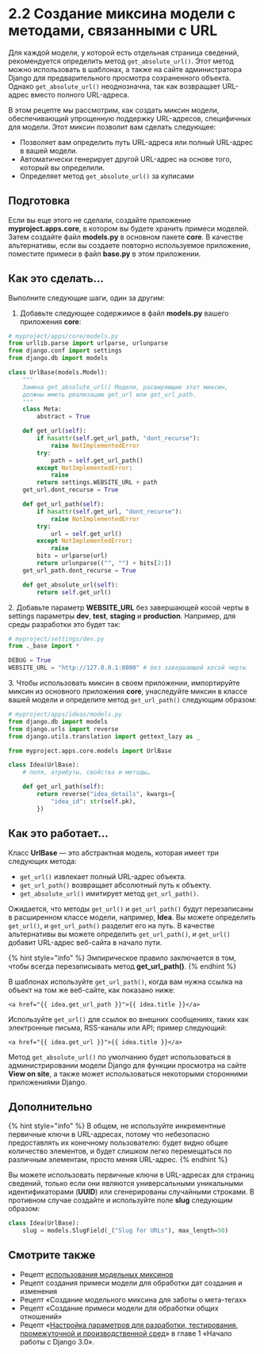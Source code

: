 # 2.2 Создание миксина модели с методами, связанными с URL

Для каждой модели, у которой есть отдельная страница сведений, рекомендуется определить метод `get_absolute_url()`. Этот метод можно использовать в шаблонах, а также на сайте администратора Django для предварительного просмотра сохраненного объекта. Однако `get_absolute_url()` неоднозначна, так как возвращает URL-адрес вместо полного URL-адреса.

В этом рецепте мы рассмотрим, как создать миксин модели, обеспечивающий упрощенную поддержку URL-адресов, специфичных для модели. Этот миксин позволит вам сделать следующее:

* Позволяет вам определить путь URL-адреса или полный URL-адрес в вашей модели.
* Автоматически генерирует другой URL-адрес на основе того, который вы определили.
* Определяет метод `get_absolute_url()` за кулисами

## Подготовка

Если вы еще этого не сделали, создайте приложение **myproject.apps.core**, в котором вы будете хранить примеси моделей. Затем создайте файл **models.py** в основном пакете **core**. В качестве альтернативы, если вы создаете повторно используемое приложение, поместите примеси в файл **base.py** в этом приложении.

## Как это сделать...

Выполните следующие шаги, один за другим:

1. Добавьте следующее содержимое в файл **models.py** вашего приложения **core**:

```python
# myproject/apps/core/models.py
from urllib.parse import urlparse, urlunparse
from django.conf import settings
from django.db import models

class UrlBase(models.Model):
    """
    Замена get_absolute_url() Модели, расширяющие этот миксин,
    должны иметь реализацию get_url или get_url_path.
    """
    class Meta:
        abstract = True

    def get_url(self):
        if hasattr(self.get_url_path, "dont_recurse"):
            raise NotImplementedError
        try:
            path = self.get_url_path()
        except NotImplementedError:
            raise
        return settings.WEBSITE_URL + path
    get_url.dont_recurse = True

    def get_url_path(self):
        if hasattr(self.get_url, "dont_recurse"):
            raise NotImplementedError
        try:
            url = self.get_url()
        except NotImplementedError:
            raise
        bits = urlparse(url)
        return urlunparse(("", "") + bits[2:])
    get_url_path.dont_recurse = True

    def get_absolute_url(self):
        return self.get_url()
```

2\. Добавьте параметр **WEBSITE\_URL** без завершающей косой черты в settings параметры **dev**, **test**, **staging** и **production**. Например, для среды разработки это будет так:

```python
# myproject/settings/dev.py
from ._base import *

DEBUG = True
WEBSITE_URL = "http://127.0.0.1:8000" # без завершающей косой черты
```

3\. Чтобы использовать миксин в своем приложении, импортируйте миксин из основного приложения **core**, унаследуйте миксин в классе вашей модели и определите метод `get_url_path()` следующим образом:

```python
# myproject/apps/ideas/models.py
from django.db import models
from django.urls import reverse
from django.utils.translation import gettext_lazy as _

from myproject.apps.core.models import UrlBase

class Idea(UrlBase):
    # поля, атрибуты, свойства и методы…

    def get_url_path(self):
        return reverse("idea_details", kwargs={
            "idea_id": str(self.pk),
        })
```

## Как это работает...

Класс **UrlBase** — это абстрактная модель, которая имеет три следующих метода:

* `get_url()` извлекает полный URL-адрес объекта.
* `get_url_path()` возвращает абсолютный путь к объекту.
* `get_absolute_url()` имитирует метод `get_url_path()`.

Ожидается, что методы `get_url()` и `get_url_path()` будут перезаписаны в расширенном классе модели, например, **Idea**. Вы можете определить `get_url()`, и `get_url_path()` разделит его на путь. В качестве альтернативы вы можете определить `get_url_path()`, и `get_url()` добавит URL-адрес веб-сайта в начало пути.

{% hint style="info" %}
Эмпирическое правило заключается в том, чтобы всегда перезаписывать метод **get\_url\_path()**.
{% endhint %}

В шаблонах используйте `get_url_path()`, когда вам нужна ссылка на объект на том же веб-сайте, как показано ниже:

```django
<a href="{{ idea.get_url_path }}">{{ idea.title }}</a>
```

Используйте `get_url()` для ссылок во внешних сообщениях, таких как электронные письма, RSS-каналы или API; пример следующий:

```django
<a href="{{ idea.get_url }}">{{ idea.title }}</a>
```

Метод `get_absolute_url()` по умолчанию будет использоваться в администрировании модели Django для функции просмотра на сайте **View on site**, а также может использоваться некоторыми сторонними приложениями Django.

## Дополнительно

{% hint style="info" %}
В общем, не используйте инкрементные первичные ключи в URL-адресах, потому что небезопасно предоставлять их конечному пользователю: будет видно общее количество элементов, и будет слишком легко перемещаться по различным элементам, просто меняя URL-адрес.
{% endhint %}

Вы можете использовать первичные ключи в URL-адресах для страниц сведений, только если они являются универсальными уникальными идентификаторами (**UUID**) или сгенерированы случайными строками. В противном случае создайте и используйте поле **slug** следующим образом:

```python
class Idea(UrlBase):
    slug = models.SlugField(_("Slug for URLs"), max_length=50)
```

## Смотрите также

* Рецепт [использования модельных миксинов](2.1-ispolzovanie-miksinov-modeli.md)
* Рецепт создания примеси модели для обработки дат создания и изменения
* Рецепт «Создание модельного миксина для заботы о мета-тегах»
* Рецепт «Создание примеси модели для обработки общих отношений»
* Рецепт «[Настройка параметров для разработки, тестирования, промежуточной и производственной сред](../1.-nachalo-raboty-s-django-3.0/1.6-nastroika-parametrov-dlya-sredy-razrabotki-testirovaniya-promezhutochnoi-i-proizvodstvennoi-sred.md)» в главе 1 «Начало работы с Django 3.0».
